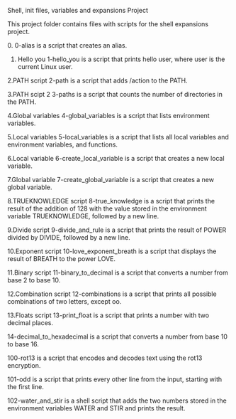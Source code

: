 Shell, init files, variables and expansions Project

This project folder contains files with scripts for the shell expansions project.

0.<o>
0-alias is a script that creates an alias.

1. Hello you
1-hello_you is a script that prints hello user, where user is the current Linux user.

2.PATH script
2-path is a script that adds /action to the PATH.

3.PATH scipt 2
3-paths is a script that counts the number of directories in the PATH.

4.Global variables
4-global_variables is a script that lists environment variables.

5.Local variables
5-local_variables is a script that lists all local variables and environment variables, and functions.

6.Local variable
6-create_local_variable is a script that creates a new local variable.

7.Global variable
7-create_global_variable is a script that creates a new global variable.

8.TRUEKNOWLEDGE script
8-true_knowledge is a script that prints the result of the addition of 128 with the value stored in the environment variable TRUEKNOWLEDGE, followed by a new line.

9.Divide script
9-divide_and_rule is a script that prints the result of POWER divided by DIVIDE, followed by a new line.

10.Exponent script
10-love_exponent_breath is a script that displays the result of BREATH to the power LOVE.

11.Binary script
11-binary_to_decimal is a script that converts a number from base 2 to base 10.

12.Combination script
12-combinations is a script that prints all possible combinations of two letters, except oo.

13.Floats script
13-print_float is a script that prints a number with two decimal places.

14-decimal_to_hexadecimal is a script that converts a number from base 10 to base 16.

100-rot13 is a script that encodes and decodes text using the rot13 encryption.

101-odd is a script that prints every other line from the input, starting with the first line.

102-water_and_stir is a shell script that adds the two numbers stored in the environment variables WATER and STIR and prints the result.
